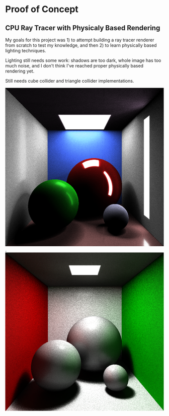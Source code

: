 # Proof of Concept
## CPU Ray Tracer with Physicaly Based Rendering
My goals for this project was 1) to attempt building a ray tracer renderer from scratch to test my knowledge, and then 2) to learn physically based lighting techniques. 

Lighting still needs some work: shadows are too dark, whole image has too much noise, and I don't think I've reached proper physically based rendering yet. 

Still needs cube collider and triangle collider implementations. 

![Sample Rendered Image](screenshots/samples46.png?raw=true "Sample rendered image")
.
![Another Sample Image](screenshots/samples47.png?raw=true "Another sample image")
